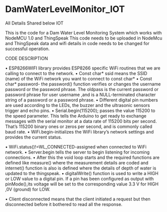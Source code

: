 # DamWaterLevelMonitor_IOT
All Details Shared below
IOT

This is the code for a Dam Water Level Monitoring System which works with NodeMCU 1.0 and ThingSpeak
This code needs to be uploaded in NodeMcu and ThingSpeak data and wifi details in code needs to be changed 
for successful operation.

CODE DESCRIPTION

• ESP8266WIFI library provides ESP8266 specific WiFi routines that we are calling to
connect to the network.
• Const char* ssid means the SSID (name) of the WiFi network you want to connect to
const char*
• Const char* password- the password() function verifies or changes the username
password or the password phrase. The oldpass is the current password or password
phrase for user username ,and is a NULL-terminated character string of a password or
a password phrase.
• Different digital pin numbers are used according to the LEDs, the buzzer and the
ultrasonic sensors trigger and echo pins.
• Serial.begin(115200); passes the value 115200 to the speed parameter. This tells the
Arduino to get ready to exchange messages with the serial monitor at a data rate of
115200 bits per second. That’s 115200 binary ones or zeros per second, and is
commonly called baud rate.
• WiFi.begin-initializes the WiFi library’s network settings and provides the current
status.

• WiFi.status()!=WL_CONNECTED-assigned when connected to WiFi network.
• Server.begin tells the server to begin listening for incoming connections.
• After this the void loop starts and the required functions are defined like
measure() where the measurement details are coded and internet() function is
also is defined where the details of depth of water is updated to the thingspeak.
• digitalWrite() function is used to write a HIGH or LOW value to a digital pin. If a pin
has been configured as output with pinMode(),its voltage will be set to the
corresponding value 3.3 V for HIGH ,0V (ground) for LOW.

• Client disconnected means that the client initiated a request but then disconnected
before it bothered to read all the response.
